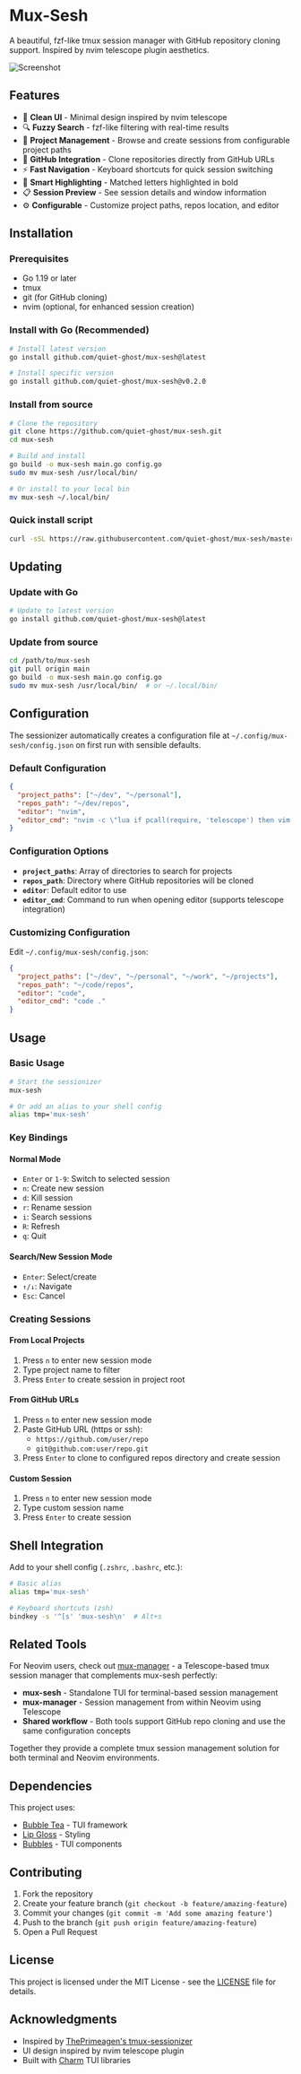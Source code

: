 # Mux-Sesh

A beautiful, fzf-like tmux session manager with GitHub repository cloning support. Inspired by nvim telescope plugin aesthetics.

![Screenshot](screenshot.png)

## Features

- 🎨 **Clean UI** - Minimal design inspired by nvim telescope
- 🔍 **Fuzzy Search** - fzf-like filtering with real-time results
- 📁 **Project Management** - Browse and create sessions from configurable project paths
- 🐙 **GitHub Integration** - Clone repositories directly from GitHub URLs
- ⚡ **Fast Navigation** - Keyboard shortcuts for quick session switching
- 🎯 **Smart Highlighting** - Matched letters highlighted in bold
- 📋 **Session Preview** - See session details and window information
- ⚙️ **Configurable** - Customize project paths, repos location, and editor

## Installation

### Prerequisites

- Go 1.19 or later
- tmux
- git (for GitHub cloning)
- nvim (optional, for enhanced session creation)

### Install with Go (Recommended)

```bash
# Install latest version
go install github.com/quiet-ghost/mux-sesh@latest

# Install specific version
go install github.com/quiet-ghost/mux-sesh@v0.2.0
```

### Install from source

```bash
# Clone the repository
git clone https://github.com/quiet-ghost/mux-sesh.git
cd mux-sesh

# Build and install
go build -o mux-sesh main.go config.go
sudo mv mux-sesh /usr/local/bin/

# Or install to your local bin
mv mux-sesh ~/.local/bin/
```

### Quick install script

```bash
curl -sSL https://raw.githubusercontent.com/quiet-ghost/mux-sesh/master/install.sh | bash
```

## Updating

### Update with Go

```bash
# Update to latest version
go install github.com/quiet-ghost/mux-sesh@latest
```

### Update from source

```bash
cd /path/to/mux-sesh
git pull origin main
go build -o mux-sesh main.go config.go
sudo mv mux-sesh /usr/local/bin/  # or ~/.local/bin/
```

## Configuration

The sessionizer automatically creates a configuration file at `~/.config/mux-sesh/config.json` on first run with sensible defaults.

### Default Configuration

```json
{
  "project_paths": ["~/dev", "~/personal"],
  "repos_path": "~/dev/repos",
  "editor": "nvim",
  "editor_cmd": "nvim -c \"lua if pcall(require, 'telescope') then vim.cmd('Telescope find_files') end\""
}
```

### Configuration Options

- **`project_paths`**: Array of directories to search for projects
- **`repos_path`**: Directory where GitHub repositories will be cloned
- **`editor`**: Default editor to use
- **`editor_cmd`**: Command to run when opening editor (supports telescope integration)

### Customizing Configuration

Edit `~/.config/mux-sesh/config.json`:

```json
{
  "project_paths": ["~/dev", "~/personal", "~/work", "~/projects"],
  "repos_path": "~/code/repos",
  "editor": "code",
  "editor_cmd": "code ."
}
```

## Usage

### Basic Usage

```bash
# Start the sessionizer
mux-sesh

# Or add an alias to your shell config
alias tmp='mux-sesh'
```

### Key Bindings

#### Normal Mode

- `Enter` or `1-9`: Switch to selected session
- `n`: Create new session
- `d`: Kill session
- `r`: Rename session
- `i`: Search sessions
- `R`: Refresh
- `q`: Quit

#### Search/New Session Mode

- `Enter`: Select/create
- `↑/↓`: Navigate
- `Esc`: Cancel

### Creating Sessions

#### From Local Projects

1. Press `n` to enter new session mode
2. Type project name to filter
3. Press `Enter` to create session in project root

#### From GitHub URLs

1. Press `n` to enter new session mode
2. Paste GitHub URL (https or ssh):
   - `https://github.com/user/repo`
   - `git@github.com:user/repo.git`
3. Press `Enter` to clone to configured repos directory and create session

#### Custom Session

1. Press `n` to enter new session mode
2. Type custom session name
3. Press `Enter` to create session

## Shell Integration

Add to your shell config (`.zshrc`, `.bashrc`, etc.):

```bash
# Basic alias
alias tmp='mux-sesh'

# Keyboard shortcuts (zsh)
bindkey -s '^[s' 'mux-sesh\n'  # Alt+s
```

## Related Tools

For Neovim users, check out [mux-manager](https://github.com/quiet-ghost/mux-manager) - a Telescope-based tmux session manager that complements mux-sesh perfectly:

- **mux-sesh** - Standalone TUI for terminal-based session management
- **mux-manager** - Session management from within Neovim using Telescope
- **Shared workflow** - Both tools support GitHub repo cloning and use the same configuration concepts

Together they provide a complete tmux session management solution for both terminal and Neovim environments.

## Dependencies

This project uses:

- [Bubble Tea](https://github.com/charmbracelet/bubbletea) - TUI framework
- [Lip Gloss](https://github.com/charmbracelet/lipgloss) - Styling
- [Bubbles](https://github.com/charmbracelet/bubbles) - TUI components

## Contributing

1. Fork the repository
2. Create your feature branch (`git checkout -b feature/amazing-feature`)
3. Commit your changes (`git commit -m 'Add some amazing feature'`)
4. Push to the branch (`git push origin feature/amazing-feature`)
5. Open a Pull Request

## License

This project is licensed under the MIT License - see the [LICENSE](LICENSE) file for details.

## Acknowledgments

- Inspired by [ThePrimeagen's tmux-sessionizer](https://github.com/ThePrimeagen/.dotfiles/blob/master/bin/.local/scripts/tmux-sessionizer)
- UI design inspired by nvim telescope plugin
- Built with [Charm](https://charm.sh/) TUI libraries
